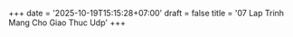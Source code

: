 +++
date = '2025-10-19T15:15:28+07:00'
draft = false
title = '07 Lap Trinh Mang Cho Giao Thuc Udp'
+++
